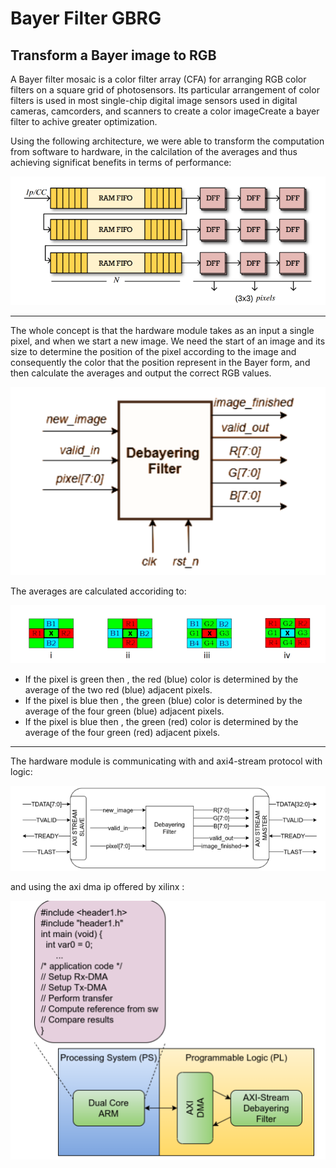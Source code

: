 # Bayer Filter GBRG

## Transform a Bayer image to RGB

A Bayer filter mosaic is a color filter array (CFA) for arranging RGB color filters on a square grid of photosensors. Its particular arrangement of color filters is used in most single-chip digital image sensors used in digital cameras, camcorders, and scanners to create a color imageCreate a bayer filter to achive greater optimization.

Using the following architecture, we were able to transform the computation from software to hardware, in the calcilation of the averages and thus achieving significat benefits in terms of performance:

![](/images/RTL.png)

---

The whole concept is that the hardware module takes as an input a single pixel, and when we start a new image. We need the start of an image and its size to determine the position of the pixel according to the image and consequently the color that the position represent in the Bayer form, and then calculate the averages and output the correct RGB values. 

![](/images/Image.png)

The averages are calculated accoriding to:

![](/images/average.png)

- If the pixel is green then , the red (blue) color is determined by the average of the two red (blue) adjacent pixels.
- If the pixel is blue then , the green (blue) color is determined by the average of the four green (blue) adjacent pixels.
- If the pixel is blue then , the green (red) color is determined by the average of the four green (red) adjacent pixels.


---

The hardware module is communicating with and axi4-stream protocol with logic: 

![](/images/axi.png)

and using the axi dma ip offered by xilinx :

![](/images/arch.png)
